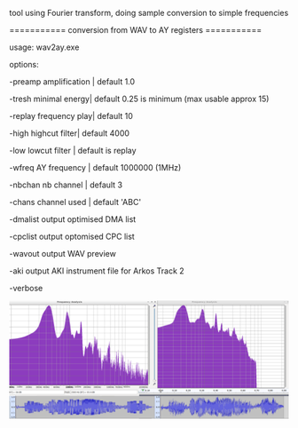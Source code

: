 
tool using Fourier transform, doing sample conversion to simple frequencies

=========== conversion from WAV to AY registers ===========

usage: wav2ay.exe <wavfile> <options>
  
options:

-preamp <value>  amplification | default 1.0
  
-tresh  <value>  minimal energy| default 0.25 is minimum (max usable approx 15)
  
-replay <value>  frequency play| default 10
  
-high   <value>  highcut filter| default 4000
  
-low    <value>  lowcut filter | default is replay
  
-wfreq  <value>  AY frequency  | default 1000000 (1MHz)
  
-nbchan <value>  nb channel    | default 3

-chans  <value>  channel used  | default 'ABC'
  
-dmalist         output optimised DMA list

-cpclist         output optomised CPC list

-wavout <file>   output WAV preview

-aki    <file>   output AKI instrument file for Arkos Track 2
  
-verbose

![Street Fighter 2 Adoken conversion](https://github.com/EdouardBERGE/wav2ay/blob/main/mimic.png)

